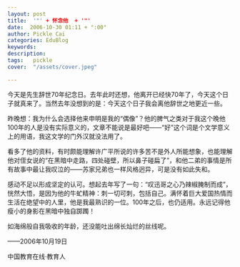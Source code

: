 ```yaml
---
layout: post  
title:  '"' + 怀念他  + '"'
date:  2006-10-30 01:11 + ":00" 
author: Pickle Cai  
categories: EduBlog  
keywords: 
description:   
tags:	pickle   
cover:  "/assets/cover.jpeg"  

---  
```

    
今天是先生辞世70年纪念日。去年此时还想，他离开已经快70年了，今天这个日子就真来了。当然去年没想到的是：今天这个日子我会离他辞世之地更近一些。



昨晚想：我为什么会选择他来申明是我的“偶像”？他的脾气之类对于我这个晚他100年的人是没有实际意义的，文章不能说是最好吧——“好”这个词是个文学意义上的用语，我这文学的门外汉就没法用了。



看多了他的资料，有时颇能理解许广平所说的许多苦不是外人所能想象，也能理解他对侄女说的“在黑暗中走路，四处碰壁，所以鼻子碰扁了”，和他二弟的事情是所有故事中最让我叹泣的——苏家兄弟也一样风格迥异，可是没有如此失和。



感动不足以形成坚定的认可。想起去年写了一句：“叹迅哥之心乃辣椒腌制而成”，恍然大悟，是因为他的牛虻精神：刺一切可刺，包括自己。满怀着巨大爱国热情而生活在绝望中的人里，他是我最熟识的一位。100年之后，也仍适用。永远记得他瘦小的身影在黑暗中独自踯躅！



如海绵般自我吸收的年龄，还没能吐出绵长灿烂的丝线呢。

 

——2006年10月19日

		    
 中国教育在线·教育人

